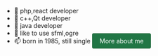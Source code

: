 - 👋 php,react developer
- 👀 c++,Qt developer
- 🌱 java developer
- 💞️ like to use sfml,ogre
- 📫 born in 1985, still single
<a href="https://adolab.dev" style="background-color: #217645; border: 1px solid #24663b; color: #fff; padding: 8px 16px; text-decoration: none; border-radius: 4px;">More about me</a>
